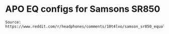 # APO EQ configs for Samsons SR850

    Source: https://www.reddit.com/r/headphones/comments/10t4lvo/samson_sr850_equalizer_apo_config/
